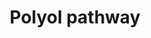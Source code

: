 ---
annotations:
- id: DOID:9351
  parent: disease of metabolism
  type: Disease Ontology
  value: diabetes mellitus
- id: PW:0000300
  parent: disease pathway
  type: Pathway Ontology
  value: kidney disease pathway
- id: PW:0000555
  parent: regulatory pathway
  type: Pathway Ontology
  value: glucose utilization pathway
- id: PW:0001520
  parent: regulatory pathway
  type: Pathway Ontology
  value: polyol pathway
- id: PW:0000556
  parent: regulatory pathway
  type: Pathway Ontology
  value: glucose oxidation pathway
authors:
- Pieter Giesbertz
- MaintBot
- Khanspers
- Ddigles
- AlexanderPico
- Mkutmon
- Fehrhart
- DeSl
- Egonw
- Eweitz
citedin:
- link: PMC6993862
  title: Proteostasis regulators modulate proteasomal activity and gene expression
    to attenuate multiple phenotypes in Fabry disease (2020)
communities:
- Renal_Genomics
description: When glucose is unused, it is metabolized via the polyol pathway. This
  pathway consists of two main enzymatic steps. First, glucose is reduced to sorbitol
  by aldose reductase. In this step, NADPH is oxidized to NADP+. The next step is
  the oxidation of sorbitol to D-fructose by sorbitol dehydrogenase. Fructose can
  then be phosphorylated by fructokinase and subsequently be metabolized via dihydroxyacetone
  phosphate or glyceraldehyde to D-glyceraldehyde 3-phosphate, which can be used as
  a substrate in the process of glycolysis. The sorbitol pathway plays a role in diabetic
  renal complications because aldose reductase metabolizes the excess of glucose to
  toxic metabolites that induce hyperfiltration and glomerular dysfunction.
last-edited: 2021-05-18
ndex: 1f70e49b-8b62-11eb-9e72-0ac135e8bacf
organisms:
- Homo sapiens
redirect_from:
- /index.php/Pathway:WP690
- /instance/WP690
- /instance/WP690_rr117170
revision: r117170
schema-jsonld:
- '@context': https://schema.org/
  '@id': https://wikipathways.github.io/pathways/WP690.html
  '@type': Dataset
  creator:
    '@type': Organization
    name: WikiPathways
  description: When glucose is unused, it is metabolized via the polyol pathway. This
    pathway consists of two main enzymatic steps. First, glucose is reduced to sorbitol
    by aldose reductase. In this step, NADPH is oxidized to NADP+. The next step is
    the oxidation of sorbitol to D-fructose by sorbitol dehydrogenase. Fructose can
    then be phosphorylated by fructokinase and subsequently be metabolized via dihydroxyacetone
    phosphate or glyceraldehyde to D-glyceraldehyde 3-phosphate, which can be used
    as a substrate in the process of glycolysis. The sorbitol pathway plays a role
    in diabetic renal complications because aldose reductase metabolizes the excess
    of glucose to toxic metabolites that induce hyperfiltration and glomerular dysfunction.
  keywords:
  - 1,4,3,6-dianhydrosorbitol
  - 1,4-anhydrosorbitol
  - 1,5-anhydrosorbitol
  - ALDOB
  - ALR2
  - D-Fructose
  - D-Glucose
  - D-Glyceraldehyde 3-phosphate
  - D-Sorbitol
  - Dihydroxyacetone phosphate
  - Fructokinase
  - Fructose 1-phosphate
  - Glyceraldehyde
  - Isosorbid
  - SORD
  license: CC0
  name: Polyol pathway
seo: CreativeWork
title: Polyol pathway
wpid: WP690
---